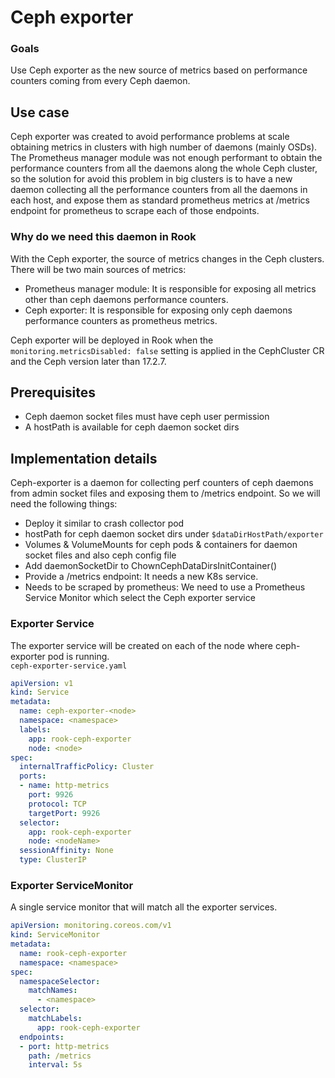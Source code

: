 # Ceph exporter

### Goals

Use Ceph exporter as the new source of metrics based on performance counters coming from every Ceph daemon.

## Use case

Ceph exporter was created to avoid performance problems at scale obtaining metrics in clusters with high number of daemons (mainly OSDs).
The Prometheus manager module was not enough performant to obtain the performance counters from all the daemons along the whole Ceph cluster, so the solution for avoid this problem in big clusters is to have a new daemon collecting all the performance counters from all the daemons in each host, and expose them as standard prometheus metrics at /metrics endpoint for prometheus to scrape each of those endpoints.

### Why do we need this daemon in Rook

With the Ceph exporter, the source of metrics changes in the Ceph clusters.
There will be two main sources of metrics:
- Prometheus manager module: It is responsible for exposing all metrics other than ceph daemons performance counters.
- Ceph exporter: It is responsible for exposing only ceph daemons performance counters as prometheus metrics.

Ceph exporter will be deployed in Rook when the `monitoring.metricsDisabled: false` setting is applied in the CephCluster CR and the Ceph version later than 17.2.7.

## Prerequisites

- Ceph daemon socket files must have ceph user permission
- A hostPath is available for ceph daemon socket dirs

## Implementation details

Ceph-exporter is a daemon for collecting perf counters of ceph daemons from admin socket files and exposing them to /metrics endpoint.
So we will need the following things:
- Deploy it similar to crash collector pod
- hostPath for ceph daemon socket dirs under `$dataDirHostPath/exporter`
- Volumes & VolumeMounts for ceph pods & containers for daemon socket files and also ceph config file
- Add daemonSocketDir to ChownCephDataDirsInitContainer()
- Provide a /metrics endpoint: It needs a new K8s service.
- Needs to be scraped by prometheus: We need to use a Prometheus Service Monitor which select the Ceph exporter service

### Exporter Service

The exporter service will be created on each of the node where ceph-exporter pod is running.\
`ceph-exporter-service.yaml`
```yaml
apiVersion: v1
kind: Service
metadata:
  name: ceph-exporter-<node>
  namespace: <namespace>
  labels:
    app: rook-ceph-exporter
    node: <node>
spec:
  internalTrafficPolicy: Cluster
  ports:
  - name: http-metrics
    port: 9926
    protocol: TCP
    targetPort: 9926
  selector:
    app: rook-ceph-exporter
    node: <nodeName>
  sessionAffinity: None
  type: ClusterIP
```

### Exporter ServiceMonitor

A single service monitor that will match all the exporter services.
```yaml
apiVersion: monitoring.coreos.com/v1
kind: ServiceMonitor
metadata:
  name: rook-ceph-exporter
  namespace: <namespace>
spec:
  namespaceSelector:
    matchNames:
      - <namespace>
  selector:
    matchLabels:
      app: rook-ceph-exporter
  endpoints:
  - port: http-metrics
    path: /metrics
    interval: 5s
```
